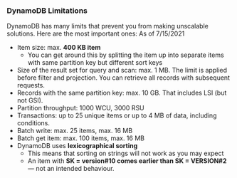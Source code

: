 ### DynamoDB Limitations

DynamoDB has many limits that prevent you from making unscalable solutions. Here are the most important ones:
As of 7/15/2021

- Item size: max. **400 KB item**
  - You can get around this by splitting the item up into separate items with same partition key but different sort keys
- Size of the result set for query and scan: max. 1 MB. The limit is applied before filter and projection. You can retrieve all records with subsequent requests.
- Records with the same partition key: max. 10 GB. That includes LSI (but not GSI).
- Partition throughput: 1000 WCU, 3000 RSU
- Transactions: up to 25 unique items or up to 4 MB of data, including conditions.
- Batch write: max. 25 items, max. 16 MB
- Batch get item: max. 100 items, max. 16 MB
- DynamoDB uses **lexicographical sorting**
  - This means that sorting on strings will not work as you may expect
  - An item with **SK = version#10 comes earlier than SK = VERSION#2** — not an intended behaviour.
